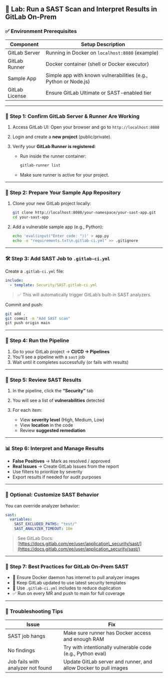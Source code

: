 
## 🧪 **Lab: Run a SAST Scan and Interpret Results in GitLab On-Prem**

### ✅ **Environment Prerequisites**

| Component      | Setup Description                                               |
| -------------- | --------------------------------------------------------------- |
| GitLab Server  | Running in Docker on `localhost:8080` (example)                 |
| GitLab Runner  | Docker container (shell or Docker executor)                     |
| Sample App     | Simple app with known vulnerabilities (e.g., Python or Node.js) |
| GitLab License | Ensure GitLab Ultimate or SAST-enabled tier                     |

---

### 🔧 **Step 1: Confirm GitLab Server & Runner Are Working**

1. Access GitLab UI:
   Open your browser and go to `http://localhost:8080`

2. Login and create a **new project** (public/private).

3. Verify your **GitLab Runner is registered**:

   * Run inside the runner container:

     ```bash
     gitlab-runner list
     ```
   * Make sure runner is active for your project.

---

### 📁 **Step 2: Prepare Your Sample App Repository**

1. Clone your new GitLab project locally:

   ```bash
   git clone http://localhost:8080/your-namespace/your-sast-app.git
   cd your-sast-app
   ```

2. Add a vulnerable sample app (e.g., Python):

   ```bash
   echo 'eval(input("Enter code: "))' > app.py
   echo -e "requirements.txt\n.gitlab-ci.yml" >> .gitignore
   ```

---

### 🛠 **Step 3: Add SAST Job to `.gitlab-ci.yml`**

Create a `.gitlab-ci.yml` file:

```yaml
include:
  - template: Security/SAST.gitlab-ci.yml
```

> ✅ This will automatically trigger GitLab’s built-in SAST analyzers.

Commit and push:

```bash
git add .
git commit -m "Add SAST scan"
git push origin main
```

---

### 🚀 **Step 4: Run the Pipeline**

1. Go to your GitLab project → **CI/CD → Pipelines**
2. You’ll see a pipeline with a `sast` job
3. Wait until it completes successfully (or fails with results)

---

### 🧪 **Step 5: Review SAST Results**

1. In the pipeline, click the **“Security”** tab
2. You will see a list of **vulnerabilities** detected
3. For each item:

   * View **severity level** (High, Medium, Low)
   * View **location** in the code
   * Review **suggested remediation**

---

### 📊 **Step 6: Interpret and Manage Results**

* **False Positives** → Mark as resolved / approved
* **Real Issues** → Create GitLab Issues from the report
* Use filters to prioritize by severity
* Export results if needed for audit purposes

---

### 🔄 **Optional: Customize SAST Behavior**

You can override analyzer behavior:

```yaml
sast:
  variables:
    SAST_EXCLUDED_PATHS: "test/"
    SAST_ANALYZER_TIMEOUT: 10m
```

> See GitLab Docs: [https://docs.gitlab.com/ee/user/application\_security/sast/](https://docs.gitlab.com/ee/user/application_security/sast/)

---

### 🔐 **Step 7: Best Practices for GitLab On-Prem SAST**

* 🐳 Ensure Docker daemon has internet to pull analyzer images
* 🔄 Keep GitLab updated to use latest security templates
* 📁 Use `.gitlab-ci.yml` includes to reduce duplication
* ✅ Run on every MR and push to main for full coverage

---

### 📌 **Troubleshooting Tips**

| Issue                             | Fix                                                              |
| --------------------------------- | ---------------------------------------------------------------- |
| SAST job hangs                    | Make sure runner has Docker access and enough RAM                |
| No findings                       | Try with intentionally vulnerable code (e.g., Python eval)       |
| Job fails with analyzer not found | Update GitLab server and runner, and allow Docker to pull images |

